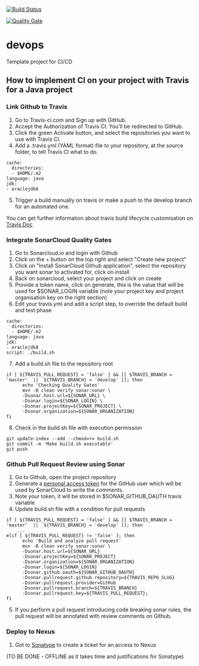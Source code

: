 [![Build Status](https://travis-ci.org/skokaina/devops.svg?branch=develop)](https://travis-ci.org/skokaina/develop)

[![Quality Gate](https://sonarcloud.io/api/project_badges/measure?project=skokaina_devops&metric=alert_status)](https://sonarcloud.io/dashboard?id=skokaina_devops) 

# devops
Template project for CI/CD

## How to implement CI on your project with Travis for a Java project


### Link Github to Travis

1. Go to Travis-ci.com and Sign up with GitHub.
2. Accept the Authorization of Travis CI. You’ll be redirected to GitHub.
3. Click the green Activate button, and select the repositories you want to use with Travis CI.
4. Add a .travis.yml (YAML format) file to your repository, at the source folder, to tell Travis CI what to do.
```
cache:
  directories:
  - $HOME/.m2
language: java
jdk:
- oraclejdk8
```
5. Trigger a build manually on travis or make a push to the develop branch for an automated one.

You can get further information about travis build lifecycle customisation on [Travis Doc](https://docs.travis-ci.com/user/customizing-the-build/#Customizing-the-Build-Step)

### Integrate SonarCloud Quality Gates 

1. Go to Sonarcloud.io and login with Github
2. Click on the + button on the top right and select "Create new project" 
3. Click on "Install SonarCloud Github application", select the repository you want sonar to activated for, click on install
4. Back on sonarcloud, select your project and click on create
5. Provide a token name, click on generate, this is the value that will be used for $SONAR_LOGIN variable (note your project key and project organisation key on the right section)
6. Edit your travis.yml and add a script step, to override the default build and test phase
```
cache:
  directories:
  - $HOME/.m2
language: java
jdk:
- oraclejdk8
script: ./build.sh
```
7. Add a build.sh file to the repository root
```
if [ ${TRAVIS_PULL_REQUEST} = 'false' ] && [[ $TRAVIS_BRANCH = 'master'  ||  ${TRAVIS_BRANCH} = 'develop' ]]; then
      echo 'Checking Quality Gates'
      mvn -B clean verify sonar:sonar \
      -Dsonar.host.url=${SONAR_URL} \
      -Dsonar.login=${SONAR_LOGIN} \
      -Dsonar.projectKey=${SONAR_PROJECT} \
      -Dsonar.organization=${SONAR_ORGANIZATION}
fi
```
8. Check in the build.sh file with execution permission
```
git update-index --add --chmod=+x build.sh
git commit -m 'Make build.sh executable'
git push
```

### Github Pull Request Review using Sonar

1. Go to Github, open the project repository
2. Generate a [personal access token](https://help.github.com/articles/creating-a-personal-access-token-for-the-command-line/) for the GitHub user which will be used by SonarCloud to write the comments.
3. Note your token, it will be stored in $SONAR_GITHUB_OAUTH travis variable
4. Update build.sh file with a condition for pull requests
```
if [ ${TRAVIS_PULL_REQUEST} = 'false' ] && [[ $TRAVIS_BRANCH = 'master'  ||  ${TRAVIS_BRANCH} = 'develop' ]]; then
    ...
elif [ ${TRAVIS_PULL_REQUEST} != 'false' ]; then
      echo 'Build and analyze pull request'
      mvn -B clean verify sonar:sonar \
      -Dsonar.host.url=${SONAR_URL}
      -Dsonar.projectKey=${SONAR_PROJECT}
      -Dsonar.organization=${SONAR_ORGANIZATION}
      -Dsonar.login=${SONAR_LOGIN}
      -Dsonar.github.oauth=${SONAR_GITHUB_OAUTH}
      -Dsonar.pullrequest.github.repository=${TRAVIS_REPO_SLUG} 
      -Dsonar.pullrequest.provider=GitHub 
      -Dsonar.pullrequest.branch=${TRAVIS_BRANCH} 
      -Dsonar.pullrequest.key=${TRAVIS_PULL_REQUEST};
fi
```
5. If you perform a pull request introducing code breaking sonar rules, the pull request will be annotated with review comments on Github.

### Deploy to Nexus

1. Got to [Sonatype](https://central.sonatype.org/pages/ossrh-guide.html) to create a ticket for an access to Nexus

(TO BE DONE - OFFLINE as it takes time and justifications for Sonatype)